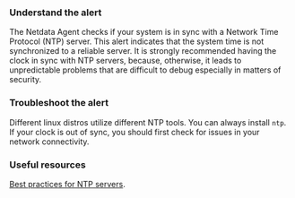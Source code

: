 ### Understand the alert

The Netdata Agent checks if your system is in sync with a Network Time Protocol (NTP) server. This alert indicates that the system time is not synchronized to a reliable server. It is strongly recommended having the clock in sync with NTP servers, because, otherwise, it leads to unpredictable problems that are difficult to debug especially in matters of security.

### Troubleshoot the alert

Different linux distros utilize different NTP tools. You can always install `ntp`. If your clock is out of sync, you should first check for issues in your network connectivity. 
  
### Useful resources

[Best practices for NTP servers](https://bluecatnetworks.com/blog/seven-best-practices-to-keep-your-ntp-resilient/).